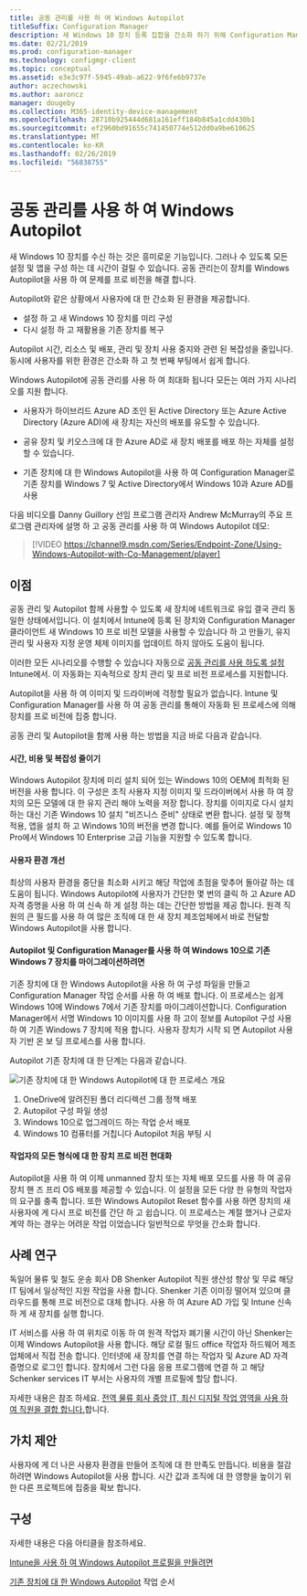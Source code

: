 ```yaml
---
title: 공동 관리를 사용 하 여 Windows Autopilot
titleSuffix: Configuration Manager
description: 새 Windows 10 장치 등록 집합을 간소화 하기 위해 Configuration Manager에서 공동 관리를 사용 하 여 Windows Autopilot을 사용 합니다.
ms.date: 02/21/2019
ms.prod: configuration-manager
ms.technology: configmgr-client
ms.topic: conceptual
ms.assetid: e3e3c97f-5945-49ab-a622-9f6fe6b9737e
author: aczechowski
ms.author: aaroncz
manager: dougeby
ms.collection: M365-identity-device-management
ms.openlocfilehash: 28710b925444d681a161eff184b845a1cdd430b1
ms.sourcegitcommit: ef2960bd91655c741450774e512dd0a9be610625
ms.translationtype: MT
ms.contentlocale: ko-KR
ms.lasthandoff: 02/26/2019
ms.locfileid: "56838755"
---
```

# <a name="windows-autopilot-with-co-management"></a>공동 관리를 사용 하 여 Windows Autopilot

새 Windows 10 장치를 수신 하는 것은 흥미로운 기능입니다. 그러나 수 있도록 모든 설정 및 앱을 구성 하는 데 시간이 걸릴 수 있습니다. 공동 관리는이 장치를 Windows Autopilot을 사용 하 여 문제를 프로 비전을 해결 합니다.

Autopilot와 같은 상황에서 사용자에 대 한 간소화 된 환경을 제공합니다.
- 설정 하 고 새 Windows 10 장치를 미리 구성  
- 다시 설정 하 고 재활용을 기존 장치를 복구  

Autopilot 시간, 리소스 및 배포, 관리 및 장치 사용 중지와 관련 된 복잡성을 줄입니다. 동시에 사용자를 위한 환경은 간소화 하 고 첫 번째 부팅에서 쉽게 합니다.

Windows Autopilot에 공동 관리를 사용 하 여 최대화 됩니다 모든는 여러 가지 시나리오를 지원 합니다.

- 사용자가 하이브리드 Azure AD 조인 된 Active Directory 또는 Azure Active Directory (Azure AD)에 새 장치는 자신의 배포를 유도할 수 있습니다.  

- 공유 장치 및 키오스크에 대 한 Azure AD로 새 장치 배포를 배포 하는 자체를 설정할 수 있습니다.  

- 기존 장치에 대 한 Windows Autopilot을 사용 하 여 Configuration Manager로 기존 장치를 Windows 7 및 Active Directory에서 Windows 10과 Azure AD를 사용  

다음 비디오를 Danny Guillory 선임 프로그램 관리자 Andrew McMurray의 주요 프로그램 관리자에 설명 하 고 공동 관리를 사용 하 여 Windows Autopilot 데모:

> [!VIDEO https://channel9.msdn.com/Series/Endpoint-Zone/Using-Windows-Autopilot-with-Co-Management/player]



## <a name="benefits"></a>이점

공동 관리 및 Autopilot 함께 사용할 수 있도록 새 장치에 네트워크로 유입 결국 관리 동일한 상태에서입니다. 이 설치에서 Intune에 등록 된 장치와 Configuration Manager 클라이언트  새 Windows 10 프로 비전 모델을 사용할 수 있습니다 하 고 만들기, 유지 관리 및 사용자 지정 운영 체제 이미지를 업데이트 하지 않아도 도움이 됩니다. 

이러한 모든 시나리오를 수행할 수 있습니다 자동으로 [공동 관리를 사용 하도록 설정](/sccm/comanage/how-to-prepare-win10) Intune에서. 이 자동화는 지속적으로 장치 관리 및 프로 비전 프로세스를 지원합니다.

Autopilot을 사용 하 여 이미지 및 드라이버에 걱정할 필요가 없습니다. Intune 및 Configuration Manager를 사용 하 여 공동 관리를 통해이 자동화 된 프로세스에 의해 장치를 프로 비전에 집중 합니다.


공동 관리 및 Autopilot을 함께 사용 하는 방법을 지금 바로 다음과 같습니다.

#### <a name="reduce-time-costs-and-complexity"></a>시간, 비용 및 복잡성 줄이기
Windows Autopilot 장치에 미리 설치 되어 있는 Windows 10의 OEM에 최적화 된 버전을 사용 합니다. 이 구성은 조직 사용자 지정 이미지 및 드라이버에서 사용 하 여 장치의 모든 모델에 대 한 유지 관리 해야 노력을 저장 합니다. 장치를 이미지로 다시 설치 하는 대신 기존 Windows 10 설치 "비즈니스 준비" 상태로 변환 합니다. 설정 및 정책 적용, 앱을 설치 하 고 Windows 10의 버전을 변경 합니다. 예를 들어로 Windows 10 Pro에서 Windows 10 Enterprise 고급 기능을 지원할 수 있도록 합니다.

#### <a name="improve-the-user-experience"></a>사용자 환경 개선
최상의 사용자 환경을 중단을 최소화 시키고 해당 작업에 초점을 맞추어 돌아갈 하는 데 도움이 됩니다. Windows Autopilot에 사용자가 간단한 몇 번의 클릭 하 고 Azure AD 자격 증명을 사용 하 여 신속 하 게 설정 하는 데는 간단한 방법을 제공 합니다. 원격 직원의 큰 필드를 사용 하 여 많은 조직에 대 한 새 장치 제조업체에서 바로 전달할 Windows Autopilot을 사용 합니다.

#### <a name="use-autopilot-and-configuration-manager-to-migrate-existing-windows-7-devices-to-windows-10"></a>Autopilot 및 Configuration Manager를 사용 하 여 Windows 10으로 기존 Windows 7 장치를 마이그레이션하려면
기존 장치에 대 한 Windows Autopilot을 사용 하 여 구성 파일을 만들고 Configuration Manager 작업 순서를 사용 하 여 배포 합니다. 이 프로세스는 쉽게 Windows 10에 Windows 7에서 기존 장치를 마이그레이션합니다. Configuration Manager에서 서명 Windows 10 이미지를 사용 하 고이 정보를 Autopilot 구성 사용 하 여 기존 Windows 7 장치에 적용 합니다. 사용자 장치가 시작 되 면 Autopilot 사용자 기반 온 보 딩 프로세스를 사용 합니다.

Autopilot 기존 장치에 대 한 단계는 다음과 같습니다.

![기존 장치에 대 한 Windows Autopilot에 대 한 프로세스 개요](media/autopilot-for-existing-devices.png)

1. OneDrive에 알려진된 폴더 리디렉션 그룹 정책 배포
2. Autopilot 구성 파일 생성
3. Windows 10으로 업그레이드 하는 작업 순서 배포
4. Windows 10 컴퓨터를 거칩니다 Autopilot 처음 부팅 시

#### <a name="modernizing-device-provisioning-for-all-types-of-workers"></a>작업자의 모든 형식에 대 한 장치 프로 비전 현대화
Autopilot을 사용 하 여 이제 unmanned 장치 또는 자체 배포 모드를 사용 하 여 공유 장치 핸 즈 프리 OS 배포를 제공할 수 있습니다. 이 설정을 모든 다양 한 유형의 작업자의 요구를 충족 합니다. 또한 Windows Autopilot Reset 함수를 사용 하면 장치의 새 사용자에 게 다시 프로 비전를 간단 하 고 쉽습니다. 이 프로세스는 계절 했거나 근로자 계약 하는 경우는 어려운 작업 이었습니다 일반적으로 무엇을 간소화 합니다. 



## <a name="case-study"></a>사례 연구

독일어 물류 및 철도 운송 회사 DB Shenker Autopilot 직원 생산성 향상 및 무료 해당 IT 팀에서 일상적인 지원 작업을 사용 합니다. Shenker 기존 이미징 떨어져 있으며 클라우드를 통해 프로 비전으로 대체 합니다. 사용 하 여 Azure AD 가입 및 Intune 신속 하 게 새 장치를 실행 합니다. 

IT 서비스를 사용 하 여 위치로 이동 하 여 원격 작업자 폐기물 시간이 아닌 Shenker는 이제 Windows Autopilot을 사용 합니다. 해당 로컬 필드 office 작업자 하드웨어 제조업체에서 직접 전송 합니다. 인터넷에 새 장치를 연결 하는 작업자 및 Azure AD 자격 증명으로 로그인 합니다. 장치에서 그런 다음 응용 프로그램에 연결 하 고 해당 Schenker services IT 부서는 사용자의 개별 프로필에 할당 합니다.

자세한 내용은 참조 하세요. [전역 물류 회사 중앙 IT, 최신 디지털 작업 영역을 사용 하 여 직원을 결합 합니다.](https://customers.microsoft.com/story/db-schenker-travel-transportation-windows-10)합니다.



## <a name="value-proposition"></a>가치 제안

사용자에 게 더 나은 사용자 환경을 만들어 조직에 대 한 만족도 만듭니다. 비용을 절감 하려면 Windows Autopilot을 사용 합니다. 시간 값과 조직에 대 한 영향을 높이기 위한 다른 프로젝트에 집중을 확보 합니다.



## <a name="configure"></a>구성

자세한 내용은 다음 아티클을 참조하세요.

[Intune을 사용 하 여 Windows Autopilot 프로필을 만들려면](https://docs.microsoft.com/intune/enrollment-autopilot)

[기존 장치에 대 한 Windows Autopilot](/sccm/osd/deploy-use/windows-autopilot-for-existing-devices) 작업 순서

